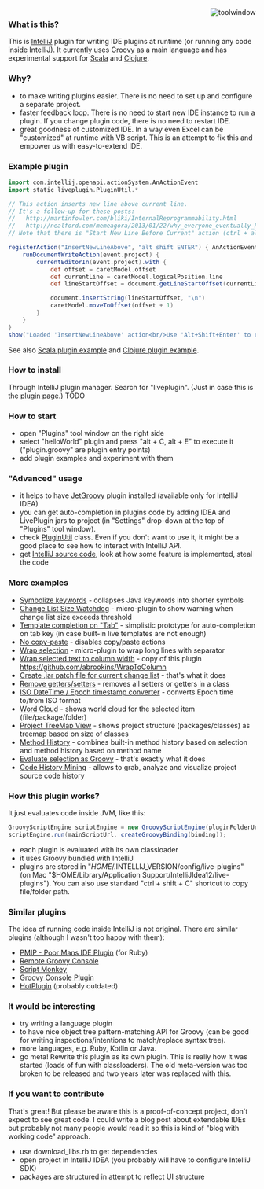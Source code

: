 <img src="https://raw.github.com/dkandalov/live-plugin/master/toolwindow.png" alt="toolwindow" title="toolwindow" align="right" />

### What is this?

This is [IntelliJ](https://github.com/JetBrains/intellij-community) plugin for writing
IDE plugins at runtime (or running any code inside IntelliJ).
It currently uses [Groovy](http://groovy.codehaus.org/) as a main language and
has experimental support for [Scala](http://www.scala-lang.org/) and [Clojure](http://clojure.org/).


### Why?
 - to make writing plugins easier. There is no need to set up and configure a separate project.
 - faster feedback loop. There is no need to start new IDE instance to run a plugin.
   If you change plugin code, there is no need to restart IDE.
 - great goodness of customized IDE. In a way even Excel can be "customized" at runtime with VB script.
 This is an attempt to fix this and empower us with easy-to-extend IDE.


### Example plugin
```groovy
import com.intellij.openapi.actionSystem.AnActionEvent
import static liveplugin.PluginUtil.*

// This action inserts new line above current line.
// It's a follow-up for these posts:
//   http://martinfowler.com/bliki/InternalReprogrammability.html
//   http://nealford.com/memeagora/2013/01/22/why_everyone_eventually_hates_maven.html
// Note that there is "Start New Line Before Current" action (ctrl + alt + enter) which does almost the same thing.

registerAction("InsertNewLineAbove", "alt shift ENTER") { AnActionEvent event ->
	runDocumentWriteAction(event.project) {
		currentEditorIn(event.project).with {
			def offset = caretModel.offset
			def currentLine = caretModel.logicalPosition.line
			def lineStartOffset = document.getLineStartOffset(currentLine)

			document.insertString(lineStartOffset, "\n")
			caretModel.moveToOffset(offset + 1)
		}
	}
}
show("Loaded 'InsertNewLineAbove' action<br/>Use 'Alt+Shift+Enter' to run it")
```

See also [Scala plugin example](https://gist.github.com/dkandalov/5921340)
and [Clojure plugin example](https://gist.github.com/dkandalov/5943754).


### How to install
Through IntelliJ plugin manager. Search for "liveplugin".
(Just in case this is the [plugin page](http://plugins.jetbrains.com/plugin?pr=idea&pluginId=7173).) TODO


### How to start
 - open "Plugins" tool window on the right side
 - select "helloWorld" plugin and press "alt + C, alt + E" to execute it
   ("plugin.groovy" are plugin entry points)
 - add plugin examples and experiment with them


### "Advanced" usage
 - it helps to have [JetGroovy](http://plugins.jetbrains.com/plugin/1524?pr=idea) plugin installed (available only for IntelliJ IDEA)
 - you can get auto-completion in plugins code by adding IDEA and LivePlugin jars to project
   (in "Settings" drop-down at the top of "Plugins" tool window).
 - check [PluginUtil](https://github.com/dkandalov/live-plugin/blob/master/src_groovy/liveplugin/PluginUtil.groovy) class.
 Even if you don't want to use it, it might be a good place to see how to interact with IntelliJ API.
 - get [IntelliJ source code](https://github.com/JetBrains/intellij-community), look at how some feature is implemented, steal the code


### More examples
 - [Symbolize keywords](https://gist.github.com/dkandalov/5553999) - collapses Java keywords into shorter symbols
 - [Change List Size Watchdog](https://gist.github.com/dkandalov/5004622) - micro-plugin to show warning when change list size exceeds threshold
 - [Template completion on "Tab"](https://gist.github.com/dkandalov/5222759) - simplistic prototype for auto-completion on tab key (in case built-in live templates are not enough)
 - [No copy-paste](https://gist.github.com/dkandalov/5430282) - disables copy/paste actions
 - [Wrap selection](https://gist.github.com/dkandalov/5129543) - micro-plugin to wrap long lines with separator
 - [Wrap selected text to column width](https://gist.github.com/dkandalov/5557393) - copy of this plugin https://github.com/abrookins/WrapToColumn
 - [Create .jar patch file for current change list](https://gist.github.com/dkandalov/5502872) - that's what it does
 - [Remove getters/setters](https://gist.github.com/dkandalov/5476562) - removes all setters or getters in a class
 - [ISO DateTime / Epoch timestamp converter](https://gist.github.com/xhanin/4948901) - converts Epoch time to/from ISO format
 - [Word Cloud](https://github.com/dkandalov/intellij-wordcloud) - shows world cloud for the selected item (file/package/folder)
 - [Project TreeMap View](https://github.com/dkandalov/project-treemap) - shows project structure (packages/classes) as treemap based on size of classes
 - [Method History](https://github.com/dkandalov/history-slider-plugin) - combines built-in method history based on selection and method history based on method name
 - [Evaluate selection as Groovy](https://gist.github.com/dkandalov/5024580) - that's exactly what it does
 - [Code History Mining](https://github.com/dkandalov/code-history-mining) - allows to grab, analyze and visualize project source code history


### How this plugin works?
It just evaluates code inside JVM, like this:
```java
GroovyScriptEngine scriptEngine = new GroovyScriptEngine(pluginFolderUrl, classLoader);
scriptEngine.run(mainScriptUrl, createGroovyBinding(binding));
```
 - each plugin is evaluated with its own classloader
 - it uses Groovy bundled with IntelliJ
 - plugins are stored in "$HOME/.$INTELLIJ_VERSION/config/live-plugins"
(on Mac "$HOME/Library/Application Support/IntelliJIdea12/live-plugins").
You can also use standard "ctrl + shift + C" shortcut to copy file/folder path.


### Similar plugins
The idea of running code inside IntelliJ is not original. There are similar plugins (although I wasn't too happy with them):
 - [PMIP - Poor Mans IDE Plugin](http://plugins.intellij.net/plugin/?idea&pluginId=4571) (for Ruby)
 - [Remote Groovy Console](http://plugins.intellij.net/plugin/?id=5373)
 - [Script Monkey](http://plugins.intellij.net/plugin?pr=idea&pluginId=3674)
 - [Groovy Console Plugin](http://plugins.intellij.net/plugin?pr=idea&pluginId=4660)
 - [HotPlugin](http://plugins.intellij.net/plugin?pr=idea&pluginId=1020) (probably outdated)


### It would be interesting
 - try writing a language plugin
 - to have nice object tree pattern-matching API for Groovy (can be good for writing inspections/intentions to match/replace syntax tree).
 - more languages, e.g. Ruby, Kotlin or Java.
 - go meta! Rewrite this plugin as its own plugin. This is really how it was started (loads of fun with classloaders).
 The old meta-version was too broken to be released and two years later was replaced with this.

### If you want to contribute
That's great!
But please be aware this is a proof-of-concept project, don't expect to see great code.
I could write a blog post about extendable IDEs but probably not many people would read it
so this is kind of "blog with working code" approach.

 - use download_libs.rb to get dependencies
 - open project in IntelliJ IDEA (you probably will have to configure IntelliJ SDK)
 - packages are structured in attempt to reflect UI structure

